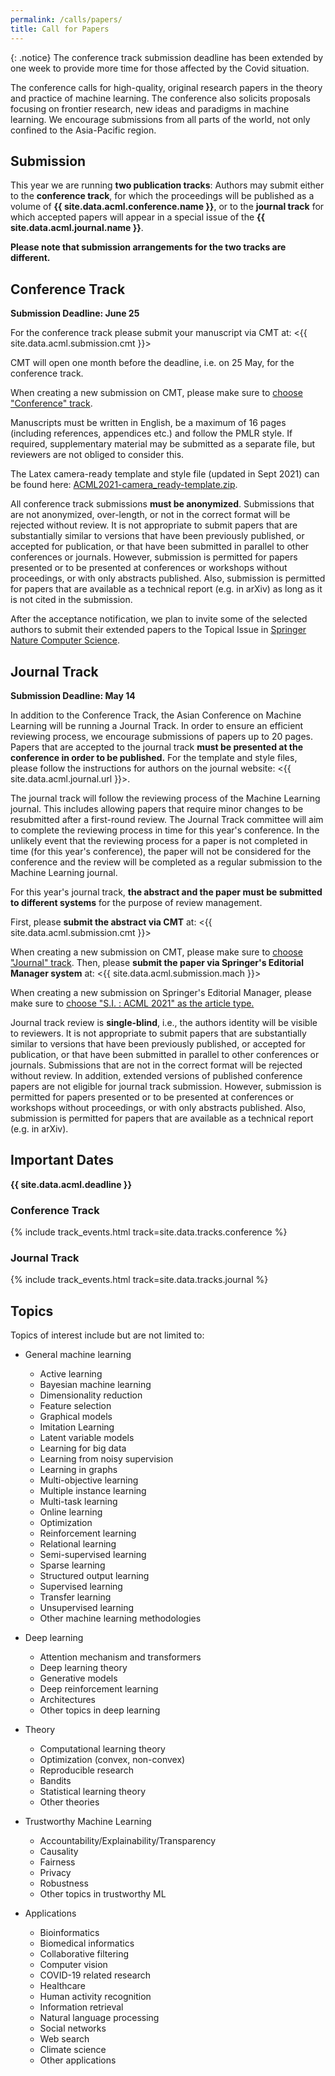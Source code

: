```yaml
---
permalink: /calls/papers/
title: Call for Papers
---
```


{: .notice}
The conference track submission deadline has been extended by one week to provide more time for those affected by the Covid situation.

The conference calls for high-quality, original research papers in the theory and practice of machine learning. The conference also solicits proposals focusing on frontier research, new ideas and paradigms in machine learning. We encourage submissions from all parts of the world, not only confined to the Asia-Pacific region.

## Submission

This year we are running **two publication tracks**: Authors may submit either to the **conference track**, for which the proceedings will be published as a volume of **{{ site.data.acml.conference.name }}**, or to the **journal track** for which accepted papers will appear in a special issue of the **{{ site.data.acml.journal.name }}**.

**Please note that submission arrangements for the two tracks are different.**

## Conference Track
**Submission Deadline: June 25**

For the conference track please submit your manuscript via CMT at:
<{{ site.data.acml.submission.cmt }}>

CMT will open one month before the deadline, i.e. on 25 May, for the conference track.

When creating a new submission on CMT, please make sure to [choose "Conference" track]({{site.baseurl}}/assets/images/AuthorConsole-screenshot.png).

Manuscripts must be written in English, be a maximum of 16 pages (including references, appendices etc.) and follow the PMLR style. If required, supplementary material may be submitted as a separate file, but reviewers are not obliged to consider this.

The Latex camera-ready template and style file (updated in Sept 2021) can be found here: [ACML2021-camera_ready-template.zip]({{site.baseurl}}/downloads/ACML2021-camera_ready-template.zip).

All conference track submissions **must be anonymized**. Submissions that are not anonymized, over-length, or not in the correct format will be rejected without review. It is not appropriate to submit papers that are substantially similar to versions that have been previously published, or accepted for publication, or that have been submitted in parallel to other conferences or journals. However, submission is permitted for papers presented or to be presented at conferences or workshops without proceedings, or with only abstracts published. Also, submission is permitted for papers that are available as a technical report (e.g. in arXiv) as long as it is not cited in the submission.

After the acceptance notification, we plan to invite some of the selected authors to submit their extended papers to the Topical Issue in [Springer Nature Computer Science](https://www.springer.com/journal/42979?detailsPage=societies).

## Journal Track
**Submission Deadline: May 14**

In addition to the Conference Track, the Asian Conference on Machine Learning will be running a Journal Track. In order to ensure an efficient reviewing process, we encourage submissions of papers up to 20 pages. Papers that are accepted to the journal track **must be presented at the conference in order to be published.**
For the template and style files, please follow the instructions for authors on the journal website: <{{ site.data.acml.journal.url }}>.

The journal track will follow the reviewing process of the Machine Learning journal. This includes allowing papers that require minor changes to be resubmitted after a first-round review. The Journal Track committee will aim to complete the reviewing process in time for this year's conference. In the unlikely event that the reviewing process for a paper is not completed in time (for this year's conference), the paper will not be considered for the conference and the review will be completed as a regular submission to the Machine Learning journal.

For this year's journal track, **the abstract and the paper must be submitted to different systems** for the purpose of review management.

First, please **submit the abstract via CMT** at:
<{{ site.data.acml.submission.cmt }}>

When creating a new submission on CMT, please make sure to [choose "Journal" track]({{site.baseurl}}/assets/images/AuthorConsole-screenshot.png).
Then, please **submit the paper via Springer's Editorial Manager system** at:
<{{ site.data.acml.submission.mach }}>

When creating a new submission on Springer's Editorial Manager, please make sure to <ins>choose "S.I. : ACML 2021" as the article type.</ins>

Journal track review is **single-blind**, i.e., the authors identity will be visible to reviewers. It is not appropriate to submit papers that are substantially similar to versions that have been previously published, or accepted for publication, or that have been submitted in parallel to other conferences or journals. Submissions that are not in the correct format will be rejected without review. In addition, extended versions of published conference papers are not eligible for journal track submission. However, submission is permitted for papers presented or to be presented at conferences or workshops without proceedings, or with only abstracts published. Also, submission is permitted for papers that are available as a technical report (e.g. in arXiv).

## Important Dates

**{{ site.data.acml.deadline }}**

### Conference Track
{% include track_events.html track=site.data.tracks.conference %}

### Journal Track
{% include track_events.html track=site.data.tracks.journal %}

## Topics
Topics of interest include but are not limited to:

* General machine learning 
  * Active learning
  * Bayesian machine learning
  * Dimensionality reduction
  * Feature selection
  * Graphical models
  * Imitation Learning
  * Latent variable models
  * Learning for big data
  * Learning from noisy supervision
  * Learning in graphs
  * Multi-objective learning
  * Multiple instance learning
  * Multi-task learning
  * Online learning
  * Optimization
  * Reinforcement learning
  * Relational learning
  * Semi-supervised learning
  * Sparse learning
  * Structured output learning
  * Supervised learning
  * Transfer learning
  * Unsupervised learning
  * Other machine learning methodologies

* Deep learning
  * Attention mechanism and transformers
  * Deep learning theory
  * Generative models
  * Deep reinforcement learning
  * Architectures
  * Other topics in deep learning

* Theory
  * Computational learning theory
  * Optimization (convex, non-convex)
  * Reproducible research
  * Bandits
  * Statistical learning theory
  * Other theories

* Trustworthy Machine Learning
  * Accountability/Explainability/Transparency
  * Causality
  * Fairness
  * Privacy
  * Robustness
  * Other topics in trustworthy ML

* Applications
  * Bioinformatics
  * Biomedical informatics
  * Collaborative filtering
  * Computer vision
  * COVID-19 related research
  * Healthcare
  * Human activity recognition
  * Information retrieval
  * Natural language processing
  * Social networks
  * Web search
  * Climate science
  * Other applications